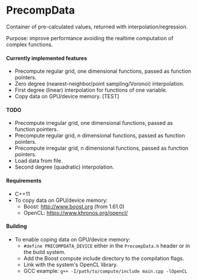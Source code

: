 # PrecompData

Container of pre-calculated values, returned with interpolation/regression. 

Purpose: improve performance avoiding the realtime computation of complex functions.


#### Currently implemented features

- Precompute regular grid, one dimensional functions, passed as function pointers.
- Zero degree (nearest-neighbor/point sampling/Voronoi) interpolation.
- First degree (linear) interpolation for functions of one variable.
- Copy data on GPU/device memory. [TEST]


#### TODO

- Precompute irregular grid, one dimensional functions, passed as function pointers.
- Precompute regular grid, n dimensional functions, passed as function pointers.
- Precompute irregular grid, n dimensional functions, passed as function pointers.
- Load data from file.
- Second degree (quadratic) interpolation.


#### Requirements

- C++11
- To copy data on GPU/device memory:
    - Boost:   http://www.boost.org (from 1.61.0)
    - OpenCL:  https://www.khronos.org/opencl/


#### Building

- To enable coping data on GPU/device memory:
    - `#define PRECOMPDATA_DEVICE` either in the `PrecompData.h` header or in the build system.
    - Add the Boost compute include directory to the compilation flags.
    - Link with the system's OpenCL library.
    - GCC example:  `g++ -I/path/to/compute/include main.cpp -lOpenCL`

